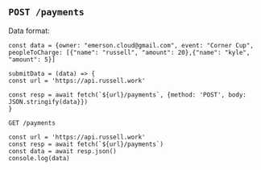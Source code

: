 ## `POST /payments`

Data format: 

    const data = {owner: "emerson.cloud@gmail.com", event: "Corner Cup", peopleToCharge: [{"name": "russell", "amount": 20},{"name": "kyle", "amount": 5}]
    
    submitData = (data) => {
    const url = 'https://api.russell.work'
    
    const resp = await fetch(`${url}/payments`, {method: 'POST', body: JSON.stringify(data}})
    }

`GET /payments`

    const url = 'https://api.russell.work'
    const resp = await fetch(`${url}/payments`)
    const data = await resp.json()
    console.log(data)
